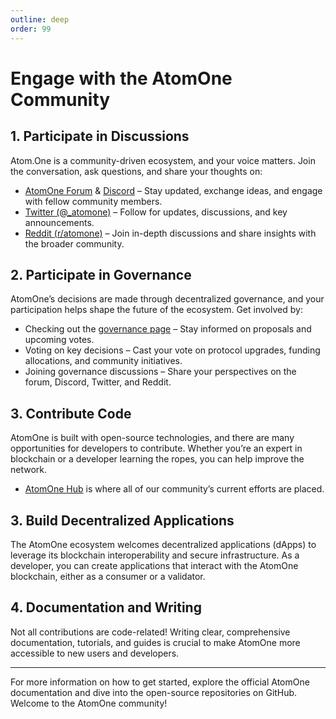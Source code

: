 ```yaml
---
outline: deep
order: 99
---
```


# Engage with the AtomOne Community

## 1. Participate in Discussions

Atom.One is a community-driven ecosystem, and your voice matters. Join the conversation, ask questions, and share your thoughts on:

- [AtomOne Forum](https://commonwealth.im/atomone) & [Discord](https://discord.com/invite/atomone) – Stay updated, exchange ideas, and engage with fellow community members.
- [Twitter (@_atomone)](https://x.com/_atomone) – Follow for updates, discussions, and key announcements.
- [Reddit (r/atomone)](https://www.reddit.com/r/atomone/) – Join in-depth discussions and share insights with the broader community. 

## 2. Participate in Governance

AtomOne’s decisions are made through decentralized governance, and your participation helps shape the future of the ecosystem. Get involved by:

- Checking out the [governance page](https://gov.atom.one/) – Stay informed on proposals and upcoming votes.
- Voting on key decisions – Cast your vote on protocol upgrades, funding allocations, and community initiatives.
- Joining governance discussions – Share your perspectives on the forum, Discord, Twitter, and Reddit.


## 3. Contribute Code

AtomOne is built with open-source technologies, and there are many opportunities for developers to contribute. Whether you’re an expert in blockchain or a developer learning the ropes, you can help improve the network.

- [AtomOne Hub](https://github.com/atomone-hub) is where all of our community’s current efforts are placed.

## 3. Build Decentralized Applications

The AtomOne ecosystem welcomes decentralized applications (dApps) to leverage its blockchain interoperability and secure infrastructure. As a developer, you can create applications that interact with the AtomOne blockchain, either as a consumer or a validator.

## 4. Documentation and Writing

Not all contributions are code-related! Writing clear, comprehensive documentation, tutorials, and guides is crucial to make AtomOne more accessible to new users and developers.

---

For more information on how to get started, explore the official AtomOne documentation and dive into the open-source repositories on GitHub. Welcome to the AtomOne community!
